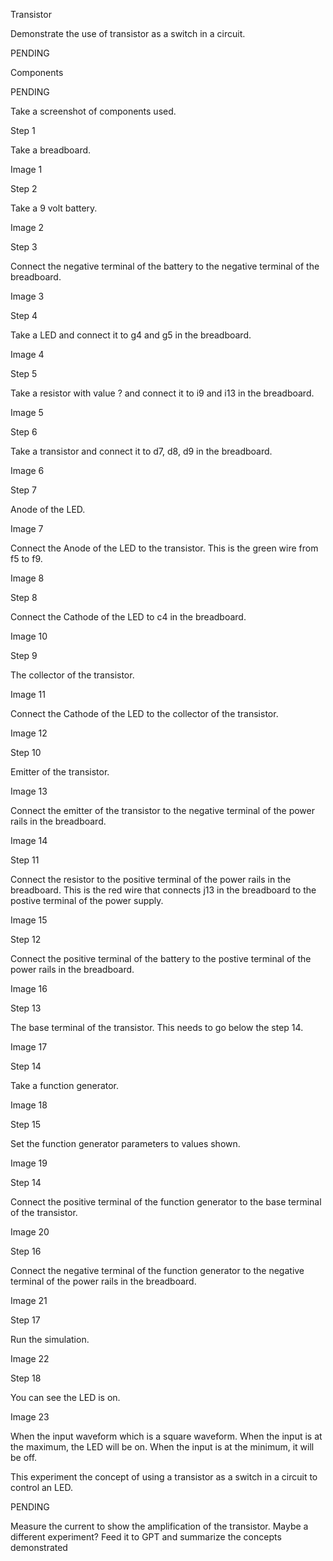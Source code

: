 Transistor

Demonstrate the use of transistor as a switch in a circuit.

PENDING

Components

PENDING

Take a screenshot of components used.

Step 1

Take a breadboard.

Image 1

Step 2

Take a 9 volt battery.

Image 2

Step 3

Connect the negative terminal of the battery to the negative terminal of the breadboard.

Image 3

Step 4

Take a LED and connect it to g4 and g5 in the breadboard.

Image 4

Step 5

Take a resistor with value ? and connect it to i9 and i13 in the breadboard.

Image 5

Step 6

Take a transistor and connect it to d7, d8, d9 in the breadboard.

Image 6

Step 7

Anode of the LED.

Image 7

Connect the Anode of the LED to the transistor. This is the green wire from f5 to f9.

Image 8

Step 8

Connect the Cathode of the LED to c4 in the breadboard.

Image 10

Step 9

The collector of the transistor.

Image 11

Connect the Cathode of the LED to the collector of the transistor.

Image 12

Step 10

Emitter of the transistor.

Image 13

Connect the emitter of the transistor to the negative terminal of the power rails in the breadboard.

Image 14

Step 11

Connect the resistor to the positive terminal of the power rails in the breadboard. This is the red wire that connects j13 in the breadboard to the postive terminal of the power supply.

Image 15

Step 12

Connect the positive terminal of the battery to the postive terminal of the power rails in the breadboard.

Image 16

Step 13

The base terminal of the transistor. This needs to go below the step 14.

Image 17

Step 14

Take a function generator.

Image 18

Step 15

Set the function generator parameters to values shown.

Image 19

Step 14

Connect the positive terminal of the function generator to the base terminal of the transistor.

Image 20

Step 16

Connect the negative terminal of the function generator to the negative terminal of the power rails in the breadboard.

Image 21

Step 17

Run the simulation.

Image 22

Step 18

You can see the LED is on.

Image 23

When the input waveform which is a square waveform. When the input is at the maximum, the LED will be on. When the input is at the minimum, it will be off.

This experiment  the concept of using a transistor as a switch in a circuit to control an LED.

PENDING

Measure the current to show the amplification of the transistor. Maybe a different experiment?
Feed it to GPT and summarize the concepts demonstrated